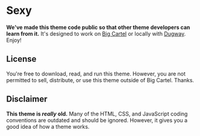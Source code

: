 # Sexy

**We've made this theme code public so that other theme developers can learn from it.** It's designed to work on [Big Cartel](http://bigcartel.com/) or locally with [Dugway](https://github.com/bigcartel/dugway). Enjoy!

## License

You're free to download, read, and run this theme. However, you are not permitted to sell, distribute, or use this theme outside of Big Cartel. Thanks.

## Disclaimer

**This theme is *really* old.** Many of the HTML, CSS, and JavaScript coding conventions are outdated and should be ignored. However, it gives you a good idea of how a theme works.


